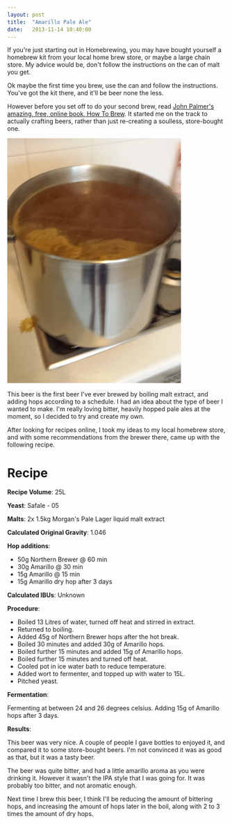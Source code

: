 ```yaml
---
layout: post
title:  "Amarillo Pale Ale"
date:   2013-11-14 10:40:00
---
```


If you're just starting out in Homebrewing, you may have bought yourself a homebrew kit from your local home brew store, or maybe a large chain store. My advice would be, don't follow the instructions on the can of malt you get. 

Ok maybe the first time you brew, use the can and follow the instructions. You've got the kit there, and it'll be beer none the less.

However before you set off to do your second brew, read [John Palmer's amazing, free, online book, How To Brew](http://howtobrew.com). It started me on the track to actually crafting beers, rather than just re-creating a soulless, store-bought one.

![Boiling my first ever wort](/assets/amarillo-pale-ale.png)

This beer is the first beer I've ever brewed by boiling malt extract, and adding hops according to a schedule. I had an idea about the type of beer I wanted to make. I'm really loving bitter, heavily hopped pale ales at the moment, so I decided to try and create my own.

After looking for recipes online, I took my ideas to my local homebrew store, and with some recommendations from the brewer there, came up with the following recipe.

Recipe
======

**Recipe Volume**: 25L

**Yeast**: Safale - 05

**Malts**: 2x 1.5kg Morgan's Pale Lager liquid malt extract

**Calculated Original Gravity**: 1.046

**Hop additions**:

* 50g Northern Brewer @ 60 min
* 30g Amarillo @ 30 min
* 15g Amarillo @ 15 min
* 15g Amarillo dry hop after 3 days

**Calculated IBUs**: Unknown

**Procedure**:

* Boiled 13 Litres of water, turned off heat and stirred in extract.
* Returned to boiling.
* Added 45g of Northern Brewer hops after the hot break.
* Boiled 30 minutes and added 30g of Amarillo hops.
* Boiled further 15 minutes and added 15g of Amarillo hops.
* Boiled further 15 minutes and turned off heat.
* Cooled pot in ice water bath to reduce temperature.
* Added wort to fermenter, and topped up with water to 15L.
* Pitched yeast.

**Fermentation**:

Fermenting at between 24 and 26 degrees celsius. Adding 15g of Amarillo hops after 3 days.

**Results**:

This beer was very nice. A couple of people I gave bottles to enjoyed it, and compared it to some store-bought beers. I'm not convinced it was as good as that, but it was a tasty beer.

The beer was quite bitter, and had a little amarillo aroma as you were drinking it. However it wasn't the IPA style that I was going for. It was probably too bitter, and not aromatic enough.

Next time I brew this beer, I think I'll be reducing the amount of bittering hops, and increasing the amount of hops later in the boil, along with 2 to 3 times the amount of dry hops.
